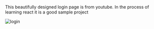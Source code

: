 This beautifully designed login page is from youtube. In the process of learning react it is a good sample project



![login](https://user-images.githubusercontent.com/114237174/219698267-0731861e-e1ea-4aa0-a74c-a284b4a17035.png)

